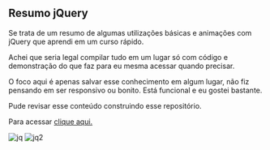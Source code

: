 ## Resumo jQuery
Se trata de um resumo de algumas utilizações básicas e animações com jQuery que aprendi em um curso rápido.

Achei que seria legal compilar tudo em um lugar só com código e demonstração do que faz para eu mesma acessar quando precisar. 

O foco aqui é apenas salvar esse conhecimento em algum lugar, não fiz pensando em ser responsivo ou bonito. Está funcional e eu gostei bastante. 

Pude revisar esse conteúdo construindo esse repositório.

Para acessar [clique aqui.](https://gabrielagamino.github.io/resumoJQuery/resumo.html)


![jq](https://github.com/gabrielagamino/resumoJQuery/assets/106332483/fc860848-c8ce-4a0e-a378-cf59af0a1048)
![jq2](https://github.com/gabrielagamino/resumoJQuery/assets/106332483/f9d3bfe7-d6af-4b18-b38c-db9ce2d41fc0)

